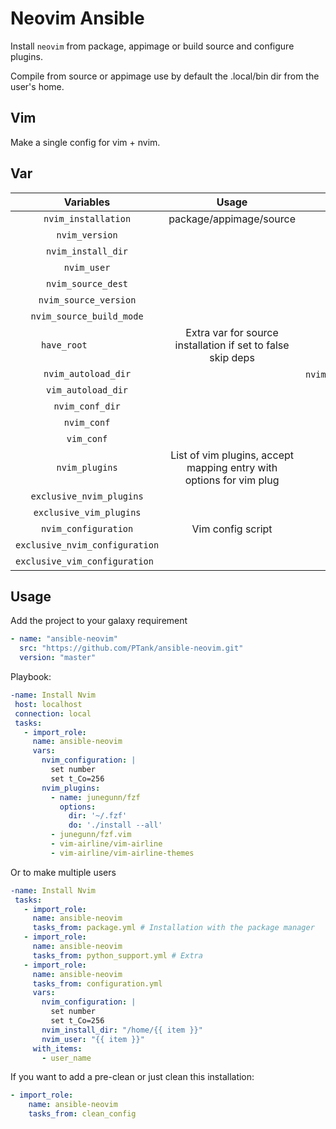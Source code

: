 # Neovim Ansible

Install `neovim` from package, appimage or build source and configure plugins.

Compile from source or appimage use by default the .local/bin dir from the user's home.

## Vim

Make a single config for vim + nvim.

## Var

| Variables                       | Usage | Default |
|:-------------------------------:|:-----:|:---------------------------------------------:|
| `nvim_installation`             | package/appimage/source | package (eg: apt for debian like) |
| `nvim_version`                  |       |  latest |
| `nvim_install_dir`              |       | /home/$USER |
| `nvim_user`                     |       | $USER |
| `nvim_source_dest`              |       | /tmp |
| `nvim_source_version`           |       | master |
| `nvim_source_build_mode`        |       | Release |
| `have_root		 `        | Extra var for source installation if set to false skip deps | |
| `nvim_autoload_dir`             |       | `nvim_install_dir`/.local/share/nvim/site/autoload |
| `vim_autoload_dir`              |       | `nvim_install_dir`/.vim/autoload |
| `nvim_conf_dir`                 |       | `nvim_install_dir`/.config/nvim |
| `nvim_conf`                     |       | `nvim_install_dir`/.config/nvim/init.vim |
| `vim_conf`                      |       | `nvim_install_dir`/.virmc |
| `nvim_plugins` | List of vim plugins, accept mapping entry with options for vim plug | [] |
| `exclusive_nvim_plugins`        |       | []                 |
| `exclusive_vim_plugins`         |       | []                 |
| `nvim_configuration`            | Vim config script | "" |
| `exclusive_nvim_configuration`  |       | ""                 |
| `exclusive_vim_configuration `  |       | ""                 |

## Usage

Add the project to your galaxy requirement

```yaml
- name: "ansible-neovim"
  src: "https://github.com/PTank/ansible-neovim.git"
  version: "master"
```

Playbook:

```yaml
-name: Install Nvim
 host: localhost
 connection: local
 tasks:
   - import_role:
     name: ansible-neovim
     vars:
       nvim_configuration: |
         set number
         set t_Co=256
       nvim_plugins:
         - name: junegunn/fzf
           options:
		     dir: '~/.fzf'
             do: './install --all'
         - junegunn/fzf.vim
         - vim-airline/vim-airline
         - vim-airline/vim-airline-themes
```

Or to make multiple users

```yaml
-name: Install Nvim
 tasks:
   - import_role:
     name: ansible-neovim
     tasks_from: package.yml # Installation with the package manager
   - import_role:
     name: ansible-neovim
     tasks_from: python_support.yml # Extra
   - import_role:
     name: ansible-neovim
     tasks_from: configuration.yml
     vars:
       nvim_configuration: |
         set number
         set t_Co=256
       nvim_install_dir: "/home/{{ item }}"
       nvim_user: "{{ item }}"
     with_items:
       - user_name
```

If you want to add a pre-clean or just clean this installation:

```yaml
- import_role:
    name: ansible-neovim
    tasks_from: clean_config
```
